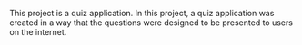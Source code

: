This project is a quiz application. In this project, a quiz application was created in a way that the questions were designed to be presented to users on the internet.
